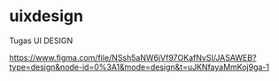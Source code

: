 # uixdesign
Tugas UI DESIGN

https://www.figma.com/file/NSsh5aNW6jVf97OKafNvSI/JASAWEB?type=design&node-id=0%3A1&mode=design&t=uJKNfayaMmKoj9ga-1
